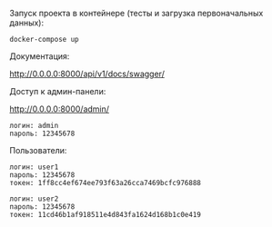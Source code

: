 Запуск проекта в контейнере (тесты и загрузка первоначальных данных):

```docker-compose up```

Документация:

http://0.0.0.0:8000/api/v1/docs/swagger/

Доступ к админ-панели:

http://0.0.0.0:8000/admin/
```
логин: admin
пароль: 12345678
```

Пользователи:
```
логин: user1
пароль: 12345678
токен: 1ff8cc4ef674ee793f63a26cca7469bcfc976888
```
```
логин: user2
пароль: 12345678
токен: 11cd46b1af918511e4d843fa1624d168b1c0e419
```

